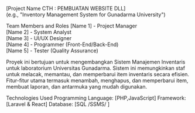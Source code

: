 [Project Name CTH : PEMBUATAN WEBSITE DLL]  
(e.g., "Inventory Management System for Gunadarma University")

Team Members and Roles
[Name 1] - Project Manager  
[Name 2] - System Analyst  
[Name 3] - UI/UX Designer  
[Name 4] - Programmer (Front-End/Back-End)  
[Name 5] - Tester (Quality Assurance)  


Proyek ini bertujuan untuk mengembangkan Sistem Manajemen Inventaris untuk laboratorium Universitas Gunadarma. Sistem ini memungkinkan staf untuk melacak, memantau, dan memperbarui item inventaris secara efisien. Fitur-fitur utama termasuk menambah, menghapus, dan memperbarui item, membuat laporan, dan antarmuka yang mudah digunakan.

Technologies Used
Programming Language: [PHP,JavaScript]
Framework: [Laravel & React]
Database: [SQL /SSMS/ ]
